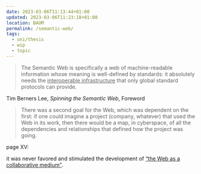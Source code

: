 ```yaml
---
date: 2023-03-06T11:13:44+01:00
updated: 2023-03-06T11:23:18+01:00
location: BAUM
permalink: /semantic-web/
tags:
  - uni/thesis
  - wip
  - topic
---
```

> The Semantic Web is specifically a web of machine-readable information whose meaning is well-defined by standards: it absolutely needs the <u>interoperable infrastructure</u> that only global standard protocols can provide.

<p class='cite'>Tim Berners Lee, <cite>Spinning the Semantic Web</cite>, Foreword</p>

> There was a second goal for the Web, which was dependent on the first: if one could imagine a project (company, whatever) that used the Web in its work, then there would be a map, in cyberspace, of all the dependencies and relationships that defined how the project was going.

page XV:

it was never favored and stimulated the development of <u><q>the Web as a collaborative medium</q></u>.